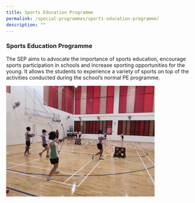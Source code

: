 ```yaml
---
title: Sports Education Programme
permalink: /special-programmes/sports-education-programme/
description: ""
---
```

### Sports Education Programme

The SEP aims to advocate the importance of sports education, encourage sports participation in schools and increase sporting opportunities for the young. It allows the students to experience a variety of sports on top of the activities conducted during the school’s normal PE programme.

<img src="/images/sep.gif" 
     style="width:80%">